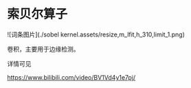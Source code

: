 # 索贝尔算子

![词条图片](./sobel kernel.assets/resize,m_lfit,h_310,limit_1.png)

卷积，主要用于边缘检测。

详情可见

https://www.bilibili.com/video/BV1Vd4y1e7pj/